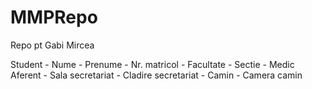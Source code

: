 # MMPRepo
Repo pt Gabi Mircea

Student  - Nume
          - Prenume
     - Nr. matricol
     - Facultate
     - Sectie
     - Medic Aferent
     - Sala secretariat
     - Cladire secretariat
     - Camin
     - Camera camin
     
